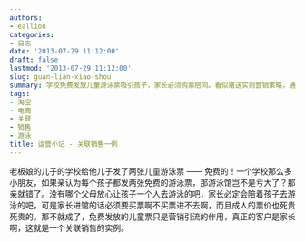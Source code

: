 ```yaml
---
authors:
- eallion
categories:
- 日志
date: '2013-07-29 11:12:00'
draft: false
lastmod: '2013-07-29 11:12:00'
slug: guan-lian-xiao-shou
summary: 学校免费发放儿童游泳票吸引孩子，家长必须购票陪同。看似赠送实则营销策略，通过儿童票带动成人票销售，实现关联盈利。
tags:
- 淘宝
- 电商
- 关联
- 销售
- 游泳
title: 运营小记 - 关联销售一例
---
```


老板娘的儿子的学校给他儿子发了两张儿童游泳票 —— 免费的！一个学校那么多小朋友，如果亲认为每个孩子都发两张免费的游泳票，那游泳馆岂不是亏大了？那亲就错了。没有哪个父母放心让孩子一个人去游泳的吧，家长必定会陪着孩子去游泳的吧，可是家长进馆的话必须要买票啊不买票进不去啊，而且成人的票价也死贵死贵的。那不就成了，免费发放的儿童票只是营销引流的作用，真正的客户是家长啊，这就是一个关联销售的实例。
